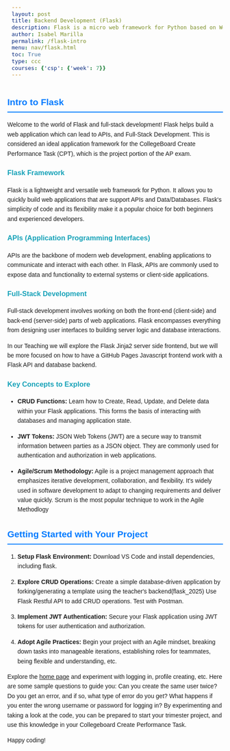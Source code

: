 ```yaml
---
layout: post
title: Backend Development (Flask)
description: Flask is a micro web framework for Python based on Werkzeug, Jinja 2 and good intentions.
author: Isabel Marilla
permalink: /flask-intro
menu: nav/flask.html
toc: True
type: ccc
courses: {'csp': {'week': 7}}
---
```


<style>
  body {
    font-family: Arial, sans-serif;
    line-height: 1.6;
    margin: 20px;
  }

  h2 {
    color: #007bff;
    border-bottom: 2px solid #007bff;
    padding-bottom: 5px;
  }

  h3 {
    color: #17a2b8;
    margin-top: 20px;
  }

  ul {
    margin-bottom: 20px;
  }

  li {
    margin-bottom: 10px;
  }

  code {
    background-color: #f8f9fa;
    padding: 2px 5px;
    border-radius: 3px;
    font-size: 0.9em;
  }

  pre {
    background-color: #f8f9fa;
    padding: 10px;
    border-radius: 5px;
    margin: 15px 0;
    white-space: pre-wrap;
  }

  table {
    width: 100%;
    margin-bottom: 20px;
    border-collapse: collapse;
  }

  th, td {
    border: 1px solid #ddd;
    padding: 8px;
    text-align: left;
  }

  th {
    background-color: #f2f2f2;
  }

  td {
    background-color: #fff;
  }

  .key-concepts {
    background-color: #f8f9fa;
    padding: 15px;
    border-radius: 5px;
    margin-bottom: 20px;
  }
</style>

## Intro to Flask

Welcome to the world of Flask and full-stack development!  Flask helps build a web application which can lead to APIs, and Full-Stack Development. This is considered an ideal application framework for the CollegeBoard Create Performance Task (CPT), which is the project portion of the AP exam.

### Flask Framework

Flask is a lightweight and versatile web framework for Python. It allows you to quickly build web applications that are support APIs and Data/Databases.  Flask's simplicity of code and its flexibility make it a popular choice for both beginners and experienced developers.

### APIs (Application Programming Interfaces)

APIs are the backbone of modern web development, enabling applications to communicate and interact with each other. In Flask, APIs are commonly used to expose data and functionality to external systems or client-side applications.

### Full-Stack Development

Full-stack development involves working on both the front-end (client-side) and back-end (server-side) parts of web applications. Flask encompasses everything from designing user interfaces to building server logic and database interactions.  

In our Teaching we will explore the Flask Jinja2 server side frontend, but we will be more focused on how to have a GitHub Pages Javascript frontend work with a Flask API and database backend.

### Key Concepts to Explore

- **CRUD Functions:** Learn how to Create, Read, Update, and Delete data within your Flask applications. This forms the basis of interacting with databases and managing application state.

- **JWT Tokens:** JSON Web Tokens (JWT) are a secure way to transmit information between parties as a JSON object. They are commonly used for authentication and authorization in web applications.

- **Agile/Scrum Methodology:** Agile is a project management approach that emphasizes iterative development, collaboration, and flexibility. It's widely used in software development to adapt to changing requirements and deliver value quickly.  Scrum is the most popular technique to work in the Agile Methodlogy

## Getting Started with Your Project

1. **Setup Flask Environment:** Download VS Code and install dependencies, including flask. 

2. **Explore CRUD Operations:** Create a simple database-driven application by forking/generating a template using the teacher's backend(flask_2025) Use  Flask  Restful API to add CRUD operations. Test with Postman.

3. **Implement JWT Authentication:** Secure your Flask application using JWT tokens for user authentication and authorization.

4. **Adopt Agile Practices:** Begin your project with an Agile mindset, breaking down tasks into manageable iterations, establishing roles for teammates, being flexible and understanding, etc. 



Explore the [home page](https://nighthawkcoders.github.io/portfolio_2025/) and experiment with  logging in, profile creating,  etc. Here are some sample questions to guide you: Can you create the same user twice? Do you get an error, and if so, what  type  of error do you get? What happens if you enter the wrong username or password for logging in? By experimenting and taking a look at the code, you can be prepared to start your trimester project, and use this knowledge in your Collegeboard Create Performance Task. 

Happy coding!


